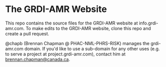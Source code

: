 

# The GRDI-AMR Website

This repo contains the source files for the GRDI-AMR website at info.grdi-amr.com. To make edits to the GRDI-AMR website, clone this repo and create a pull request.

@chapb (Brennan Chapman @ PHAC-NML-PHRS-RISK) manages the grdi-amr.com domain. If you'd like to use a sub-domain for any other uses (e.g. to serve a project at project.grdi-amr.com), contact him at brennan.chapman@canada.ca.

